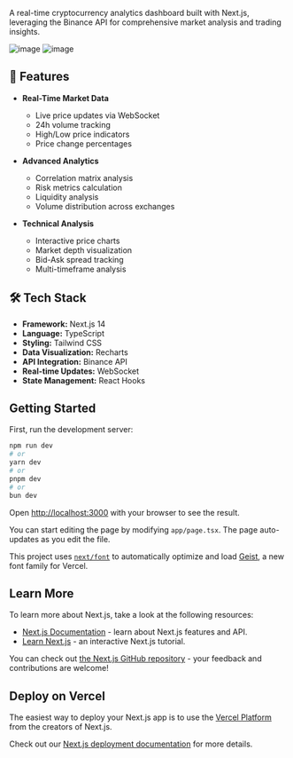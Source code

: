 A real-time cryptocurrency analytics dashboard built with Next.js, leveraging the Binance API for comprehensive market analysis and trading insights.

![image](https://github.com/user-attachments/assets/1185b102-79eb-4e4f-91be-af2280f0b97f)
![image](https://github.com/user-attachments/assets/5a1de686-3570-4bda-ae53-1fce31c84845)



## 🚀 Features

- **Real-Time Market Data**
  - Live price updates via WebSocket
  - 24h volume tracking
  - High/Low price indicators
  - Price change percentages

- **Advanced Analytics**
  - Correlation matrix analysis
  - Risk metrics calculation
  - Liquidity analysis
  - Volume distribution across exchanges

- **Technical Analysis**
  - Interactive price charts
  - Market depth visualization
  - Bid-Ask spread tracking
  - Multi-timeframe analysis

## 🛠️ Tech Stack

- **Framework:** Next.js 14
- **Language:** TypeScript
- **Styling:** Tailwind CSS
- **Data Visualization:** Recharts
- **API Integration:** Binance API
- **Real-time Updates:** WebSocket
- **State Management:** React Hooks


## Getting Started

First, run the development server:

```bash
npm run dev
# or
yarn dev
# or
pnpm dev
# or
bun dev
```

Open [http://localhost:3000](http://localhost:3000) with your browser to see the result.

You can start editing the page by modifying `app/page.tsx`. The page auto-updates as you edit the file.

This project uses [`next/font`](https://nextjs.org/docs/app/building-your-application/optimizing/fonts) to automatically optimize and load [Geist](https://vercel.com/font), a new font family for Vercel.

## Learn More

To learn more about Next.js, take a look at the following resources:

- [Next.js Documentation](https://nextjs.org/docs) - learn about Next.js features and API.
- [Learn Next.js](https://nextjs.org/learn) - an interactive Next.js tutorial.

You can check out [the Next.js GitHub repository](https://github.com/vercel/next.js) - your feedback and contributions are welcome!

## Deploy on Vercel

The easiest way to deploy your Next.js app is to use the [Vercel Platform](https://vercel.com/new?utm_medium=default-template&filter=next.js&utm_source=create-next-app&utm_campaign=create-next-app-readme) from the creators of Next.js.

Check out our [Next.js deployment documentation](https://nextjs.org/docs/app/building-your-application/deploying) for more details.
